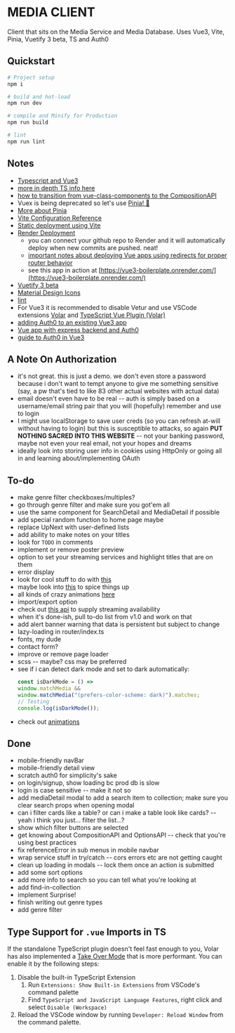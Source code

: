 # MEDIA CLIENT

Client that sits on the Media Service and Media Database. Uses Vue3, Vite, Pinia, Vuetify 3 beta, TS and Auth0

## Quickstart

```sh
# Project setup
npm i

# build and hot-load
npm run dev

# compile and Minify for Production
npm run build

# lint
npm run lint
```

## Notes
* [Typescript and Vue3](https://vuejs.org/guide/typescript/overview.html)
* [more in depth TS info here](https://blog.logrocket.com/how-to-use-vue-3-typescript/)
* [how to transition from vue-class-components to the CompositionAPI](https://levelup.gitconnected.com/from-vue-class-component-to-composition-api-ef3c3dd5fdda)
* Vuex is being deprecated so let's use [Pinia! 🍍](https://pinia.vuejs.org/core-concepts/)
* [More about Pinia](https://www.vuemastery.com/blog/advantages-of-pinia-vs-vuex/)
* [Vite Configuration Reference](https://vitejs.dev/config/)
* [Static deployment using Vite](https://vitejs.dev/guide/static-deploy.html)
* [Render Deployment](https://dashboard.render.com/)
    - you can connect your github repo to Render and it will automatically deploy when new commits are pushed. neat!
    - [important notes about deploying Vue apps using redirects for proper router behavior](https://render.com/docs/deploy-vue-js)
    - see this app in action at [https://vue3-boilerplate.onrender.com/](https://vue3-boilerplate.onrender.com/)
* [Vuetify 3 beta](https://next.vuetifyjs.com/en/)
* [Material Design Icons](https://materialdesignicons.com/)
* [lint](https://eslint.org/)
* For Vue3 it is recommended to disable Vetur and use VSCode extensions [Volar](https://marketplace.visualstudio.com/items?itemName=Vue.volar) and [TypeScript Vue Plugin (Volar)](https://marketplace.visualstudio.com/items?itemName=Vue.vscode-typescript-vue-plugin)
* [adding Auth0 to an existing Vue3 app](https://developer.auth0.com/resources/guides/spa/vue/basic-authentication)
* [Vue app with express backend and Auth0](https://auth0.com/blog/how-to-make-secure-http-requests-with-vue-and-express/)
* [guide to Auth0 in Vue3](https://developer.auth0.com/resources/code-samples/full-stack/hello-world/basic-access-control/spa/vue-javascript-with-composition-api/express-typescript)

## A Note On Authorization
* it's not great. this is just a demo. we don't even store a password because i don't want to tempt anyone to give me something sensitive (say, a pw that's tied to like 83 other actual websites with actual data)
* email doesn't even have to be real -- auth is simply based on a username/email string pair that you will (hopefully) remember and use to login
* I might use localStorage to save user creds (so you can refresh at-will without having to login) but this is susceptible to attacks, so again **PUT NOTHING SACRED INTO THIS WEBSITE** -- not your banking password, maybe not even your real email, not your hopes and dreams
* ideally look into storing user info in cookies using HttpOnly or going all in and learning about/implementing OAuth


## To-do
* make genre filter checkboxes/multiples?
* go through genre filter and make sure you got'em all
* use the same component for SearchDetail and MediaDetail if possible
* add special random function to home page maybe
* replace UpNext with user-defined lists
* add ability to make notes on your titles
* look for `TODO` in comments
* implement or remove poster preview
* option to set your streaming services and highlight titles that are on them
* error display
* look for cool stuff to do with [this](https://next.vuetifyjs.com/en/components/overlays/#advanced)
* maybe look into [this](https://www.flaticon.com/animated-icons-most-downloaded) to spice things up
* all kinds of crazy animations [here](https://blog.logrocket.com/how-to-animate-svg-css-tutorial-examples/)
* import/export option
* check out [this api](https://rapidapi.com/movie-of-the-night-movie-of-the-night-default/api/streaming-availability) to supply streaming availability
* when it's done-ish, pull to-do list from v1.0 and work on that
* add alert banner warning that data is persistent but subject to change
* lazy-loading in router/index.ts
* fonts, my dude
* contact form?
* improve or remove page loader
* scss -- maybe? css may be preferred
* see if i can detect dark mode and set to dark automatically:
    ```js
    const isDarkMode = () =>
    window.matchMedia &&
    window.matchMedia("(prefers-color-scheme: dark)").matches;
    // Testing
    console.log(isDarkMode());
    ```
* check out [animations](https://vuejs.org/guide/extras/animation.html#class-based-animations)

## Done
* mobile-friendly navBar
* mobile-friendly detail view
* scratch auth0 for simplicity's sake
* on login/signup, show loading bc prod db is slow
* login is case sensitive -- make it not so
* add mediaDetail modal to add a search item to collection; make sure you clear search props when opening modal
* can i filter cards like a table? or can i make a table look like cards? -- yeah i think you just... filter the list...?
* show which filter buttons are selected
* get knowing about CompositionAPI and OptionsAPI -- check that you're using best practices
* fix referenceError in sub menus in mobile navbar
* wrap service stuff in try/catch -- cors errors etc are not getting caught
* clean up loading in modals -- lock them once an action is submitted
* add some sort options
* add more info to search so you can tell what you're looking at
* add find-in-collection
* implement Surprise!
* finish writing out genre types
* add genre filter


## Type Support for `.vue` Imports in TS
If the standalone TypeScript plugin doesn't feel fast enough to you, Volar has also implemented a [Take Over Mode](https://github.com/johnsoncodehk/volar/discussions/471#discussioncomment-1361669) that is more performant. You can enable it by the following steps:

1. Disable the built-in TypeScript Extension
    1) Run `Extensions: Show Built-in Extensions` from VSCode's command palette
    2) Find `TypeScript and JavaScript Language Features`, right click and select `Disable (Workspace)`
2. Reload the VSCode window by running `Developer: Reload Window` from the command palette.

